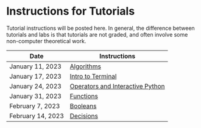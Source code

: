 # Instructions for Tutorials
Tutorial instructions will be posted here. In general, the difference between tutorials and labs is that tutorials are not graded, and often involve some non-computer theoretical work.

| Date              | Instructions                                        |
| ----------------- | --------------------------------------------------- |
| January 11, 2023  | [Algorithms](01-algorithms.md)                      |
| January 17, 2023  | [Intro to Terminal](02-intro_to_terminal.md)        |
| January 24, 2023  | [Operators and Interactive Python](03-operators.md) |
| January 31, 2023  | [Functions](04-functions.md)                        |
| February 7, 2023  | [Booleans](05-booleans.md)                          |
| February 14, 2023 | [Decisions](06-decisions.md)                        |